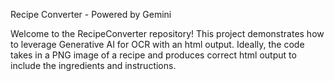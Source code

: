 Recipe Converter - Powered by Gemini

Welcome to the RecipeConverter repository! This project demonstrates how to leverage Generative AI for OCR with an html output. Ideally,
the code takes in a PNG image of a recipe and produces correct html output to include the ingredients and instructions.
